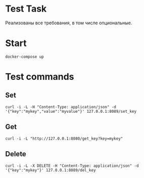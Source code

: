# Test Task
Реализованы все требования, в том числе опциональные.
# Start
```
docker-compose up
```

# Test commands
## Set
```
curl -i -L -H "Content-Type: application/json" -d '{"key":"mykey","value":"myvalue"}' 127.0.0.1:8089/set_key
```
## Get
```
curl -i -L "http://127.0.0.1:8080/get_key?key=mykey"
```
## Delete
```
curl -i -L -X DELETE -H "Content-Type: application/json" -d '{"key":"mykey"}' 127.0.0.1:8089/del_key
```